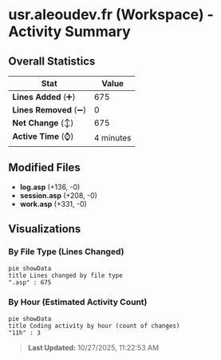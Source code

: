 # usr.aleoudev.fr (Workspace) - Activity Summary 

## Overall Statistics

| Stat                   | Value                                                             |
| ---------------------- | ----------------------------------------------------------------- |
| **Lines Added** (➕)   | 675                                          |
| **Lines Removed** (➖) | 0                                        |
| **Net Change** (↕)    | 675                |
| **Active Time** (⌚)   | 4 minutes |


## Modified Files
- **log.asp** (+136, -0)
- **session.asp** (+208, -0)
- **work.asp** (+331, -0)

## Visualizations

### By File Type (Lines Changed)

```mermaid
pie showData
title Lines changed by file type
".asp" : 675
```

### By Hour (Estimated Activity Count)

```mermaid
pie showData
title Coding activity by hour (count of changes)
"11h" : 3
```


> **Last Updated:** 10/27/2025, 11:22:53 AM